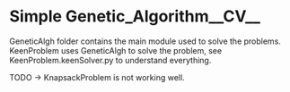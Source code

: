 # Simple Genetic_Algorithm__CV__
GeneticAlgh folder contains the main module used to solve the problems.
KeenProblem uses GeneticAlgh to solve the problem, see KeenProblem.keenSolver.py to understand everything.

TODO -> KnapsackProblem is not working well.
